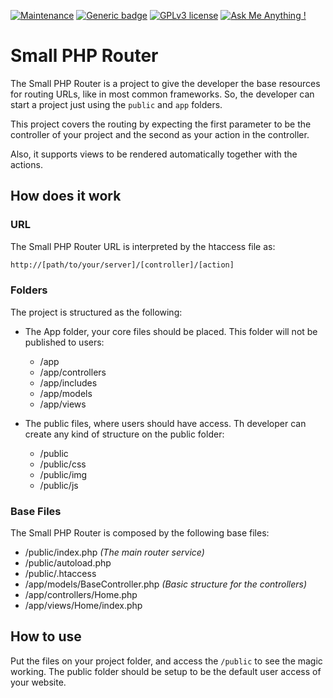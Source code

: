 [![Maintenance](https://img.shields.io/badge/Maintained%3F-no-red.svg)](#)
[![Generic badge](https://img.shields.io/badge/Status-Deprecated-orange.svg)](#)
[![GPLv3 license](https://img.shields.io/badge/License-Apache-purple.svg)](https://opensource.org/license/apache-2-0/)
[![Ask Me Anything !](https://img.shields.io/badge/Ask%20me-anything-1abc9c.svg)](https://github.com/marcelkohl)

# Small PHP Router

The Small PHP Router is a project to give the developer the base resources for routing URLs, like in most common frameworks.
So, the developer can start a project just using the `public` and `app` folders.

This project covers the routing by expecting the first parameter to be the controller of your project and the second as your action in the controller.

Also, it supports views to be rendered automatically together with the actions.

## How does it work
### URL
The Small PHP Router URL is interpreted by the htaccess file as:
```html
http://[path/to/your/server]/[controller]/[action]
```

### Folders
The project is structured as the following:
* The App folder, your core files should be placed. This folder will not be published to users:
  * /app
  * /app/controllers
  * /app/includes
  * /app/models
  * /app/views

* The public files, where users should have access. Th developer can create any kind of structure on the public folder:  
  * /public
  * /public/css
  * /public/img
  * /public/js

### Base Files
The Small PHP Router is composed by the following base files:
* /public/index.php *(The main router service)*
* /public/autoload.php
* /public/.htaccess
* /app/models/BaseController.php *(Basic structure for the controllers)*
* /app/controllers/Home.php
* /app/views/Home/index.php

## How to use
Put the files on your project folder, and access the `/public` to see the magic working.
The public folder should be setup to be the default user access of your website.
